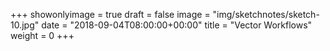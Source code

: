 +++
showonlyimage = true
draft = false
image = "img/sketchnotes/sketch-10.jpg"
date = "2018-09-04T08:00:00+00:00"
title = "Vector Workflows"
weight = 0
+++

